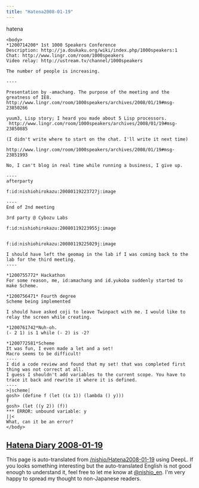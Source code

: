 ```yaml
---
title: "Hatena2008-01-19"
---
```


hatena

```
<body>
*1200714200* 1st 1000 Speakers Conference
Description: http://ja.doukaku.org/wiki/index.php/1000speakers:1
Chat: http://www.lingr.com/room/1000speakers
Video relay: http://ustream.tv/channel/1000speakers

The number of people is increasing.

----

Presentation by -amachang. The purpose of the meeting and the greatness of IE8.
http://www.lingr.com/room/1000speakers/archives/2008/01/19#msg-23850266

yuum3, Lisp story; I heard you made about 5 Lisp processors.
 http://www.lingr.com/room/1000speakers/archives/2008/01/19#msg-23850885

(I didn't write where to start on the chat. I'll write it next time)

http://www.lingr.com/room/1000speakers/archives/2008/01/19#msg-23851993

No, I can't blog in real time while running a business, I give up.

----
afterparty

f:id:nishiohirokazu:20080119223727j:image

----
End of 2nd meeting

3rd party @ Cybozu Labs

f:id:nishiohirokazu:20080119223955j:image


f:id:nishiohirokazu:20080119225029j:image

I should have left the geomag in the lab if I was coming back to the lab for the third meeting.
----

*1200755772* Hackathon
For some reason, me, id:amachang and id.yukoba suddenly started to make Scheme.

*1200756471* Fourth degree
Scheme being implemented

I should have asked coji to leave Twinpact with me. I would like to relay the screen while creating.

*1200761742*Nuh-oh.
(- 2 1) is 1 while (- 2) is -2?

*1200772581*Scheme
It was fun, I even made a let and a set!
Macro seems to be difficult!
----
I did a code review and found that my set! that was completed first thing was not correct at all.
I guess I shouldn't add variables to the current scope. You have to trace it back and rewrite it where it is defined.
----
>|scheme|
gosh> (define f (let ((x 1)) (lambda () y)))
f
gosh> (let ((y 2)) (f))
*** ERROR: unbound variable: y
||<
What, can it be an error?
</body>
```


[Hatena Diary 2008-01-19](https://nishiohirokazu.hatenadiary.org/archive/2008/01/19)
---
This page is auto-translated from [/nishio/Hatena2008-01-19](https://scrapbox.io/nishio/Hatena2008-01-19) using DeepL. If you looks something interesting but the auto-translated English is not good enough to understand it, feel free to let me know at [@nishio_en](https://twitter.com/nishio_en). I'm very happy to spread my thought to non-Japanese readers.